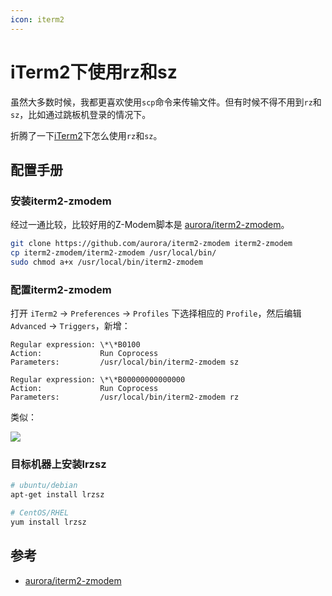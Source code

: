 ```yaml
---
icon: iterm2
---
```


# iTerm2下使用rz和sz

虽然大多数时候，我都更喜欢使用`scp`命令来传输文件。但有时候不得不用到`rz`和`sz`，比如通过跳板机登录的情况下。

折腾了一下[iTerm2](https://iterm2.com/)下怎么使用`rz`和`sz`。

## 配置手册

### 安装iterm2-zmodem

经过一通比较，比较好用的Z-Modem脚本是 [aurora/iterm2-zmodem](https://github.com/aurora/iterm2-zmodem)。

````bash
git clone https://github.com/aurora/iterm2-zmodem iterm2-zmodem
cp iterm2-zmodem/iterm2-zmodem /usr/local/bin/
sudo chmod a+x /usr/local/bin/iterm2-zmodem
````

### 配置iterm2-zmodem

打开 `iTerm2` -> `Preferences` -> `Profiles` 下选择相应的 `Profile`，然后编辑 `Advanced` -> `Triggers`，新增：

````
Regular expression: \*\*B0100
Action:             Run Coprocess
Parameters:         /usr/local/bin/iterm2-zmodem sz

Regular expression: \*\*B00000000000000
Action:             Run Coprocess
Parameters:         /usr/local/bin/iterm2-zmodem rz
````

类似：

![](https://jsd.cdn.zzko.cn/gh/wuliang142857/pictures-hosting@main/20211213/1.7dmu8xqryt00.jpg)

### 目标机器上安装lrzsz

````bash
# ubuntu/debian
apt-get install lrzsz

# CentOS/RHEL
yum install lrzsz
````

## 参考

 - [aurora/iterm2-zmodem](https://github.com/aurora/iterm2-zmodem)


